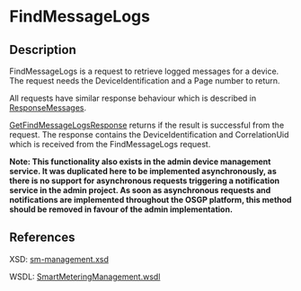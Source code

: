 <!--
SPDX-FileCopyrightText: Contributors to the GXF project

SPDX-License-Identifier: Apache-2.0
-->

# FindMessageLogs

## Description

FindMessageLogs is a request to retrieve logged messages for a device. The request needs the DeviceIdentification and a Page number to return.

All requests have similar response behaviour which is described in [ResponseMessages](../../responsemessages.md).

[GetFindMessageLogsResponse](getfindmessagelogsresponse.md) returns if the result is successful from the request. The response contains the DeviceIdentification and CorrelationUid which is received from the FindMessageLogs request.

**Note: This functionality also exists in the admin device management service. It was duplicated here to be implemented asynchronously, as there is no support for asynchronous requests triggering a notification service in the admin project. As soon as asynchronous requests and notifications are implemented throughout the OSGP platform, this method should be removed in favour of the admin implementation.**

## References

XSD: [sm-management.xsd](https://github.com/OSGP/open-smart-grid-platform/blob/development/osgp/shared/osgp-ws-smartmetering/src/main/resources/schemas/management-ws-smartmetering.xsd)

WSDL: [SmartMeteringManagement.wsdl](https://github.com/OSGP/open-smart-grid-platform/blob/development/osgp/shared/osgp-ws-smartmetering/src/main/resources/SmartMeteringManagement.wsdl)

